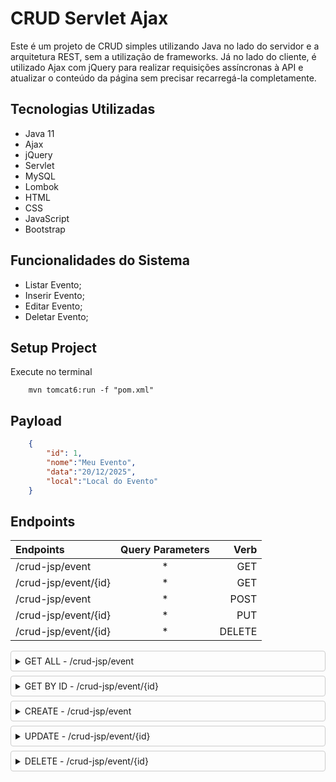 <style>
  details {
    border: 1px solid #ccc;
    border-radius: 4px;
    margin: 0.5em 0;
    padding: 0.5em;
  }

  details[open] {
    background-color: #f0f0f0;
  }
</style>

# CRUD Servlet Ajax

Este é um projeto de CRUD simples utilizando Java no lado do servidor e a arquitetura REST, sem a utilização de frameworks. Já no lado do cliente, é utilizado Ajax com jQuery para realizar requisições assíncronas à API e atualizar o conteúdo da página sem precisar recarregá-la completamente.

## Tecnologias Utilizadas

- Java 11
- Ajax
- jQuery
- Servlet
- MySQL
- Lombok
- HTML
- CSS
- JavaScript
- Bootstrap

## Funcionalidades do Sistema

- Listar Evento;
- Inserir Evento;
- Editar Evento;
- Deletar Evento;

## Setup Project

Execute no terminal

```shell
    mvn tomcat6:run -f "pom.xml" 
```

## Payload

```json
    {
        "id": 1,
        "nome":"Meu Evento",
        "data":"20/12/2025",
        "local":"Local do Evento"
    } 
```

## Endpoints

|   Endpoints   |  Query Parameters  |    Verb    |
| :---         |     :---:      |          ---: |
| /crud-jsp/event        |   *  | GET    |
| /crud-jsp/event/{id}   |   *  | GET    |
| /crud-jsp/event        |   *  | POST   |
| /crud-jsp/event/{id}   |   *  | PUT    |
| /crud-jsp/event/{id}   |   *  | DELETE |


<details>
  <summary>GET ALL - /crud-jsp/event </summary>
  
## Descrição

Retorna todos os eventos.

## Códigos de Resposta

- `200`: Eventos encontrado com sucesso.

## Exemplo de Requisição

GET /crud-jsp/event HTTP/1.1
Host: example.com

## Exemplo de Resposta

HTTP/1.1 200 OK
Content-Type: application/json
```json
    [
        {
        "id": 1,
        "nome":"Meu Evento",
        "data":"20/12/2025",
        "local":"Local do Evento"
        },
        {
        "id": 2,
        "nome":"Meu Evento",
        "data":"20/12/2025",
        "local":"Local do Evento"
        }  
    ]
```
  
</details>

<details>
  <summary>GET BY ID - /crud-jsp/event/{id} </summary>
  
## Descrição

Retorna um evento.

## Parâmetros de Entrada

- `id` (obrigatório): ID do evento.

## Códigos de Resposta

- `200`: Evento encontrado com sucesso.

## Exemplo de Requisição

GET /crud-jsp/event/1 HTTP/1.1
Host: example.com

## Exemplo de Resposta

HTTP/1.1 200 OK
Content-Type: application/json
```json
    {
        "id": 1,
        "nome":"Meu Evento",
        "data":"20/12/2025",
        "local":"Local do Evento"
    }    
```
  
</details>

<details>
  <summary>CREATE - /crud-jsp/event </summary>
  
## Descrição

Cria um evento.

## Códigos de Resposta

- `201`: Evento criado com sucesso.

## Exemplo de Requisição

POST /crud-jsp/event HTTP/1.1
Host: example.com
Content-Type: application/json
```json
    {
        "nome":"Meu Evento",
        "data":"20/12/2025",
        "local":"Local do Evento"
    }    
```
## Exemplo de Resposta

HTTP/1.1 201 CREATED

</details>

<details>
  <summary>UPDATE - /crud-jsp/event/{id} </summary>
  
## Descrição

Edita um evento.

## Parâmetros de Entrada

- `id` (obrigatório): ID do evento.

## Códigos de Resposta

- `200`: Evento editado com sucesso.

## Exemplo de Requisição

PUT /crud-jsp/event/1 HTTP/1.1
Host: example.com
Content-Type: application/json
```json
    {
        "nome":"Meu Novo Evento",
        "data":"12/02/2026",
        "local":"Novo Local do Evento"
    }    
```
## Exemplo de Resposta

HTTP/1.1 200 OK
  
</details>

<details>
  <summary>DELETE - /crud-jsp/event/{id} </summary>
  
## Descrição

Deleta um evento.

## Parâmetros de Entrada

- `id` (obrigatório): ID do evento.

## Códigos de Resposta

- `204`: Evento deletado com sucesso.

## Exemplo de Requisição

DELETE /crud-jsp/event/1 HTTP/1.1
Host: example.com

## Exemplo de Resposta

HTTP/1.1 204 NO CONTENT
  
</details>